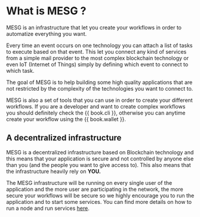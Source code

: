 # What is MESG ?

MESG is an infrastructure that let you create your workflows in order to automatize everything you want.

Every time an event occurs on one technology you can attach a list of tasks to execute based on that event. This let you connect any kind of services from a simple mail provider to the most complex blockchain technology or even IoT \(Internet of Things\) simply by defining which event to connect to which task.

The goal of MESG is to help building some high quality applications that are not restricted by the complexity of the technologies you want to connect to.

MESG is also a set of tools that you can use in order to create your different workflows. If you are a developer and want to create complex workflows you should definitely check the {{ book.cli }}, otherwise you can anytime create your workflow using the {{ book.wallet }}.

## A decentralized infrastructure

MESG is a decentralized infrastructure based on Blockchain technology and this means that your application is secure and not controlled by anyone else than you \(and the people you want to give access to\). This also means that the infrastructure heavily rely on **YOU.**

The MESG infrastructure will be running on every single user of the application and the more user are participating in the network, the more secure your workflows will be secure so we highly encourage you to run the application and to start some services. You can find more details on how to run a node and run services [here](/node).

